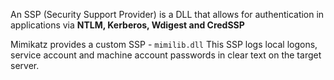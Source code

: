 An SSP (Security Support Provider) is a DLL that allows for authentication in applications via **NTLM, Kerberos, Wdigest and CredSSP**

Mimikatz provides a custom SSP - `mimilib.dll` This SSP logs local logons,
service account and machine account passwords in clear text on the
target server.